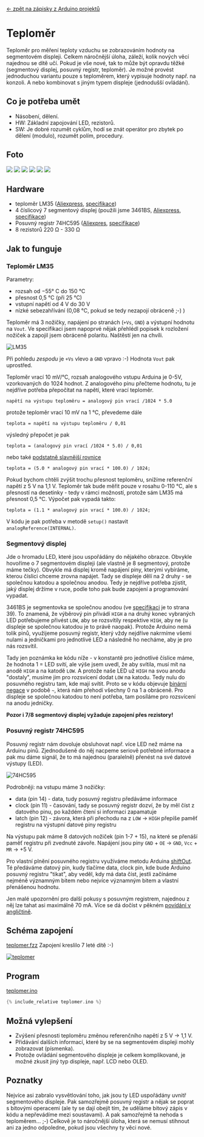 [← zpět na zápisky z Arduino projektů](../index.md)

# Teploměr
Teploměr pro měření teploty vzduchu se zobrazováním hodnoty na segmentovém displeji. Celkem náročnější úloha, záleží, kolik nových věcí najednou se dítě učí. Pokud je vše nové, tak to může být opravdu těžké (segmentový displej, posuvný registr, teploměr). Je možné provést jednoduchou variantu pouze s teploměrem, který vypisuje hodnoty např. na konzoli. A nebo kombinovat s jiným typem displeje (jednodušší ovládání).

## Co je potřeba umět
* Násobení, dělení.
* HW: Základní zapojování LED, rezistorů. 
* SW: Je dobré rozumět cyklům, hodí se znát operátor pro zbytek po dělení (modulo), rozumět polím, procedury.

## Foto
![](P1360358.JPG)
![](P1360359.JPG)
![](P1360360.JPG)
![](P1360362.JPG)
![](P1360363.JPG)
![](P1360373.JPG)

## Hardware
* teploměr LM35 ([Aliexpress](https://www.aliexpress.com/wholesale?catId=0&initiative_id=SB_20170323042709&SearchText=LM35), [specifikace](lm35.pdf))
* 4 číslicový 7 segmentový displej (použili jsme 3461BS, [Aliexpress](https://www.aliexpress.com/wholesale?catId=0&initiative_id=SB_20170323042741&SearchText=3461BS), [specifikace](LD3361BS.pdf))
* Posuvný registr 74HC595 ([Aliexpres](https://www.aliexpress.com/wholesale?catId=0&initiative_id=&SearchText=74HC595), [specifikace](SN74HC595.pdf))
* 8 rezistorů 220&nbsp;Ω - 330&nbsp;Ω

## Jak to funguje

### Teploměr LM35
Parametry:
* rozsah od −55°&nbsp;C do 150&nbsp;°C
* přesnost 0,5&nbsp;°C (při 25&nbsp;°C)
* vstupní napětí od 4&nbsp;V do 30&nbsp;V
* nízké sebezahřívání (0,08&nbsp;°C, pokud se tedy nezapojí obráceně ;-) )

Teploměr má 3 nožičky, napájení po stranách (`+Vs`, `GND`) a&nbsp;výstupní hodnotu na `Vout`. Ve specifikaci jsem napoprvé nějak přehlédl popisek k&nbsp;rozložení nožiček a&nbsp;zapojil jsem obráceně polaritu. Naštěstí jen na chvíli.

![LM35](teplomer_nozicky.png)

Při pohledu _zespodu_ je `+Vs` vlevo a&nbsp;`GND` vpravo :-) Hodnota `Vout` pak uprostřed.

Teploměr vrací 10&nbsp;mV/°C, rozsah analogového vstupu Arduina je 0-5V, vzorkovaných do 1024 hodnot. Z analogového pinu přečteme hodnotu, tu je nejdříve potřeba přepočítat na napětí, které vrací teploměr. 
```
napětí na výstupu teploměru = analogový pin vrací /1024 * 5.0
```
protože teploměr vrací 10&nbsp;mV na 1&nbsp;°C, převedeme dále
```
teplota = napětí na výstupu teploměru / 0,01
```
výsledný přepočet je pak
```
teplota = (analogový pin vrací /1024 * 5.0) / 0,01
```
nebo také [podstatně slavnější rovnice](http://playground.arduino.cc/Main/LM35HigherResolution)
```
teplota = (5.0 * analogový pin vrací * 100.0) / 1024;
```
Pokud bychom chtěli zvýšit trochu přesnost teploměru, snížíme referenční napětí z 5&nbsp;V na 1,1&nbsp;V. Teploměr tak bude měřit pouze v rosahu 0-110&nbsp;°C, ale s přesností na desetinky - tedy v rámci možností, protože sám LM35 má přesnost 0,5&nbsp;°C. Výpočet pak vypadá takto:
```
teplota = (1.1 * analogový pin vrací * 100.0) / 1024;
```
V kódu je pak potřeba v metodě `setup()` nastavit `analogReference(INTERNAL)`.

### Segmentový displej
Jde o hromadu LED, které jsou uspořádány do nějakého obrazce. Obvykle hovoříme o 7 segmentovém displeji (ale vlastně je 8 segmentový, protože máme tečky). Obvykle má displej kromě napájení piny, kterými vybíráme, kterou číslici chceme zrovna napájet. Tady se displeje dělí na 2 druhy - se společnou katodou a společnou anodou. Tedy je nejdříve potřeba zjistit, jaký displej držíme v ruce, podle toho pak bude zapojení a programování vypadat. 

3461BS je segmentovka se společnou anodou (ve [specifikaci](LD3361BS.pdf) je to strana 39). To znamená, že výběrový pin přivádí `HIGH` a na druhý konec vybraných LED potřebujeme přivést `LOW`, aby se rozsvítily respektive `HIGH`, aby ne (u displeje se společnou katodou je to právě naopak). Protože Arduino nemá tolik pinů, využijeme posuvný registr, který vždy nejdříve nakrmíme všemi nulami a jedničkami pro jednotlivé LED a následně ho necháme, aby je pro nás rozsvítil.

Tady jen poznámka ke kódu níže - v konstantě pro jednotlivé číslice máme, že hodnota 1 = LED svítí, ale výše jsem uvedl, že aby svítila, musí mít na anodě `HIGH` a na katodě `LOW`. A protože naše LED už `HIGH` na svou anodu "dostaly", musíme jim pro rozsvícení dodat `LOW` na katodu. Tedy nulu do posuvného registru tam, kde mají svítit. Proto se v kódu objevuje [binární negace](https://www.arduino.cc/en/Reference/BitwiseXorNot) v podobě `~`, která nám přehodí všechny 0 na 1 a obráceně. Pro displeje se společnou katodou to není potřeba, tam posíláme pro rozsvícení na anodu jedničky.

**Pozor i 7/8 segmentový displej vyžaduje zapojení přes rezistory!**

### Posuvný registr 74HC595
Posuvný registr nám dovoluje obsluhovat např. více LED než máme na Arduinu pinů. Zjednodušeně do něj nacpeme seriově potřebné informace a pak mu dáme signál, že to má najednou (paralelně) přenést na své datové výstupy (LED). 

![74HC595](595_pin_diagram.png)

Podrobněji: na vstupu máme 3 nožičky:
* data (pin 14) - data, tudy posuvný registru předáváme informace
* clock (pin 11) - časování, tady se posuvný registr dozví, že by měl číst z datového pinu, po každém čtení si informaci zapamatuje
* latch (pin 12) - závora, která při přechodu na z `LOW` → `HIGH` přepíše paměť registru na výstupní datové piny registru

Na výstupu pak máme 8 datových nožiček (pin 1-7 + 15), na které se přenáší paměť registru při zvednuté závoře. Napájení jsou piny `GND` + `OE` → `GND`, `Vcc` + `MR` → +5&nbsp;V.

Pro vlastní plnění posuvného registru využíváme metodu Arduina [shiftOut](https://www.arduino.cc/en/Reference/ShiftOut). Té předáváme datový pin, kudy tlačíme data, clock pin, kde bude Arduino posuvný registru "tikat", aby veděl, kdy má data číst, jestli začínáme nejméně významným bitem nebo nejvíce významným bitem a vlastní přenášenou hodnotu. 

Jen malé upozornění pro další pokusy s posuvným registrem, najednou z něj lze tahat asi maximálně 70&nbsp;mA. Více se dá dočíst v pěkném [povídání v angličtině](https://www.arduino.cc/en/Tutorial/ShiftOut).

## Schéma zapojení
[teplomer.fzz](teplomer.fzz)
Zapojení kreslilo 7 leté dítě :-)

[![teplomer](teplomer_bb.png)](teplomer_bb.png)

## Program
[teplomer.ino](teplomer.ino)
``` c++
{% include_relative teplomer.ino %}
```
## Možná vylepšení
* Zvýšení přesnosti teploměru změnou referenčního napětí z 5&nbsp;V → 1,1&nbsp;V.
* Přidávání dalších informací, které by se na segmentovém displeji mohly zobrazovat (písmenka).
* Protože ovládání segmentového displeje je celkem komplikované, je možné zkusit jiný typ displeje, např. LCD nebo OLED.

## Poznatky
Nejvíce asi zabralo vysvětlování toho, jak jsou ty LED uspořádány uvnitř segmentového displeje. Pak samozřejmě posuvný registr a nějak se poprat s bitovými operacemi (ale ty se dají obejít tím, že uděláme bitový zápis v kódu a nepřevádíme mezi soustavami). A pak samozřejmě ta nehoda s teploměrem... ;-) Celkově je to náročnější úloha, která se nemusí stihnout ani za jedno odpoledne, pokud jsou všechny ty věci nové.
